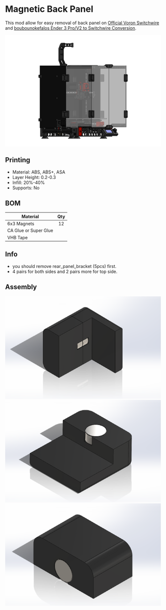# Magnetic Back Panel

This mod allow for easy removal of back panel on [Official Voron Switchwire](https://github.com/VoronDesign/Voron-Switchwire) and [boubounokefalos Ender 3 Pro/V2 to Switchwire Conversion](https://github.com/boubounokefalos/Ender_SW).

![Install on Ender Switchwire](Images/Ender_Switchwire.PNG)

## Printing
* Material: ABS, ABS+, ASA
* Layer Height: 0.2-0.3
* Infill: 20%-40%
* Supports: No

## BOM
  | Material | Qty |
  |-----|:----:|
  |6x3 Magnets|12|
  |CA Glue or Super Glue||
  |VHB Tape||

## Info
* you should remove rear_panel_bracket (5pcs) first.
* 4 pairs for both sides and 2 pairs more for top side.

## Assembly

![Assembly](Images/Assembly.PNG)
![For Back Panel](Images/For_Back_Panel_Assembly.PNG)
![For Side Panel](Images/For_Side_Panel_Assembly.PNG)
